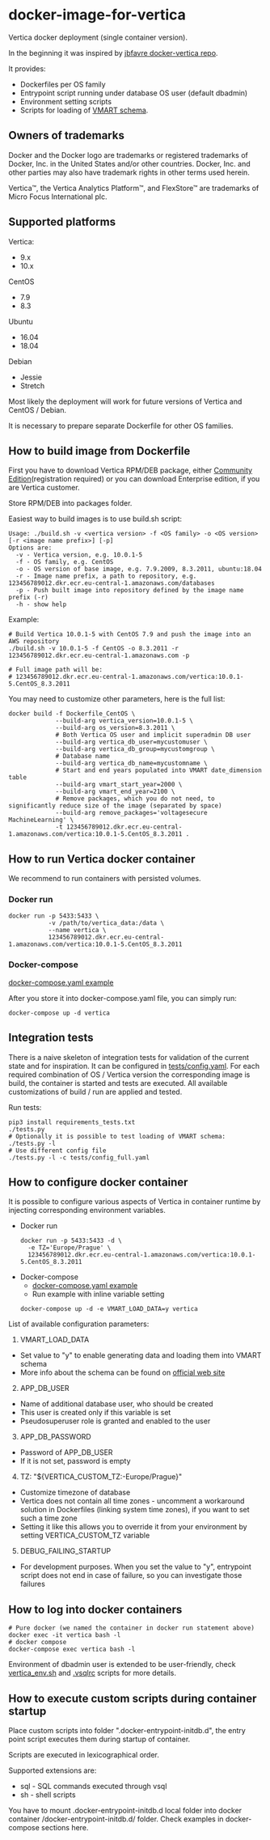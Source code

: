 # docker-image-for-vertica

Vertica docker deployment (single container version).

In the beginning it was inspired by [jbfavre docker-vertica repo](https://github.com/jbfavre/docker-vertica).

It provides:
- Dockerfiles per OS family
- Entrypoint script running under database OS user (default dbadmin)
- Environment setting scripts
- Scripts for loading of [VMART schema](https://www.vertica.com/docs/10.0.x/HTML/Content/Authoring/GettingStartedGuide/IntroducingVMart/IntroducingVMart.htm).

## Owners of trademarks

Docker and the Docker logo are trademarks or registered trademarks of Docker, Inc. in the United States and/or other countries.
Docker, Inc. and other parties may also have trademark rights in other terms used herein.

Vertica™, the Vertica Analytics Platform™, and FlexStore™ are trademarks of Micro Focus International plc.

## Supported platforms

Vertica:
- 9.x
- 10.x

CentOS
- 7.9
- 8.3

Ubuntu
- 16.04
- 18.04

Debian
- Jessie
- Stretch

Most likely the deployment will work for future versions of Vertica and CentOS / Debian.

It is necessary to prepare separate Dockerfile for other OS families.

## How to build image from Dockerfile

First you have to download Vertica RPM/DEB package, either [Community Edition](https://www.vertica.com/try/)(registration required)
or you can download Enterprise edition, if you are Vertica customer.

Store RPM/DEB into packages folder.

Easiest way to build images is to use build.sh script:
```
Usage: ./build.sh -v <vertica version> -f <OS family> -o <OS version> [-r <image name prefix>] [-p]
Options are:
  -v - Vertica version, e.g. 10.0.1-5
  -f - OS family, e.g. CentOS
  -o - OS version of base image, e.g. 7.9.2009, 8.3.2011, ubuntu:18.04
  -r - Image name prefix, a path to repository, e.g. 123456789012.dkr.ecr.eu-central-1.amazonaws.com/databases
  -p - Push built image into repository defined by the image name prefix (-r)
  -h - show help
```

Example:
```
# Build Vertica 10.0.1-5 with CentOS 7.9 and push the image into an AWS repository
./build.sh -v 10.0.1-5 -f CentOS -o 8.3.2011 -r 123456789012.dkr.ecr.eu-central-1.amazonaws.com -p

# Full image path will be:
# 123456789012.dkr.ecr.eu-central-1.amazonaws.com/vertica:10.0.1-5.CentOS_8.3.2011
```

You may need to customize other parameters, here is the full list:
```
docker build -f Dockerfile_CentOS \
             --build-arg vertica_version=10.0.1-5 \
             --build-arg os_version=8.3.2011 \
             # Both Vertica OS user and implicit superadmin DB user
             --build-arg vertica_db_user=mycustomuser \
             --build-arg vertica_db_group=mycustomgroup \
             # Database name
             --build-arg vertica_db_name=mycustomname \
             # Start and end years populated into VMART date_dimension table
             --build-arg vmart_start_year=2000 \
             --build-arg vmart_end_year=2100 \
             # Remove packages, which you do not need, to significantly reduce size of the image (separated by space)
             --build-arg remove_packages='voltagesecure MachineLearning' \
             -t 123456789012.dkr.ecr.eu-central-1.amazonaws.com/vertica:10.0.1-5.CentOS_8.3.2011 .
```

## How to run Vertica docker container

We recommend to run containers with persisted volumes.

### Docker run

```
docker run -p 5433:5433 \
           -v /path/to/vertica_data:/data \
           --name vertica \
           123456789012.dkr.ecr.eu-central-1.amazonaws.com/vertica:10.0.1-5.CentOS_8.3.2011
```

### Docker-compose

[docker-compose.yaml example](docker-compose.yaml)

After you store it into docker-compose.yaml file, you can simply run:
```
docker-compose up -d vertica
```

## Integration tests

There is a naive skeleton of integration tests for validation of the current state and for inspiration.
It can be configured in [tests/config.yaml](tests/config.yaml).
For each required combination of OS / Vertica version the corresponding image is build, the container is started and tests are executed.
All available customizations of build / run are applied and tested.

Run tests:
```
pip3 install requirements_tests.txt
./tests.py
# Optionally it is possible to test loading of VMART schema:
./tests.py -l
# Use different config file
./tests.py -l -c tests/config_full.yaml
```

## How to configure docker container

It is possible to configure various aspects of Vertica in container runtime by injecting corresponding environment variables.

- Docker run
    ```
    docker run -p 5433:5433 -d \
      -e TZ='Europe/Prague' \
      123456789012.dkr.ecr.eu-central-1.amazonaws.com/vertica:10.0.1-5.CentOS_8.3.2011
    ```
- Docker-compose
    - [docker-compose.yaml example](docker-compose.yaml)
    - Run example with inline variable setting
    ```
    docker-compose up -d -e VMART_LOAD_DATA=y vertica
    ```

List of available configuration parameters:

1. VMART_LOAD_DATA
  - Set value to "y" to enable generating data and loading them into VMART schema
  - More info about the schema can be found on [official web site](https://www.vertica.com/docs/10.0.x/HTML/Content/Authoring/GettingStartedGuide/IntroducingVMart/IntroducingVMart.htm)
2. APP_DB_USER
  - Name of additional database user, who should be created
  - This user is created only if this variable is set
  - Pseudosuperuser role is granted and enabled to the user
3. APP_DB_PASSWORD
  - Password of APP_DB_USER
  - If it is not set, password is empty
4. TZ: "${VERTICA_CUSTOM_TZ:-Europe/Prague}"
  - Customize timezone of database
  - Vertica does not contain all time zones - uncomment a workaround solution in Dockerfiles (linking system time zones), if you want to set such a time zone
  - Setting it like this allows you to override it from your environment by setting VERTICA_CUSTOM_TZ variable
5. DEBUG_FAILING_STARTUP
  - For development purposes. When you set the value to "y", entrypoint script does not end in case of failure, so you can investigate those failures

## How to log into docker containers

```
# Pure docker (we named the container in docker run statement above)
docker exec -it vertica bash -l
# docker compose
docker-compose exec vertica bash -l
```

Environment of dbadmin user is extended to be user-friendly, check [vertica_env.sh](env_setup/vertica_env.sh) and [.vsqlrc](env_setup/.vsqlrc) scripts for more details.

## How to execute custom scripts during container startup

Place custom scripts into folder ".docker-entrypoint-initdb.d", the entry point script executes them during startup of container.

Scripts are executed in lexicographical order.

Supported extensions are:
- sql - SQL commands executed through vsql
- sh - shell scripts

You have to mount .docker-entrypoint-initdb.d local folder into docker container /docker-entrypoint-initdb.d/ folder.
Check examples in docker-compose sections here.
